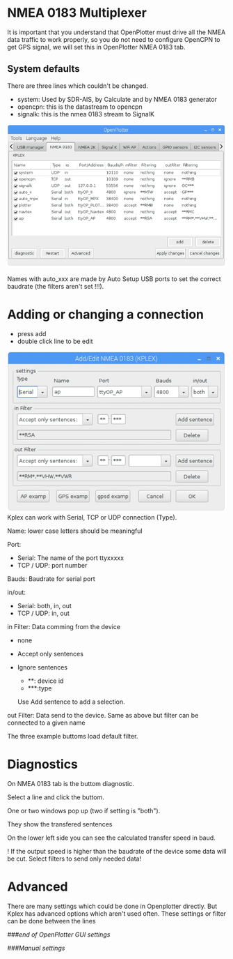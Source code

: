 # NMEA 0183 Multiplexer

It is important that you understand that OpenPlotter must drive all the NMEA data traffic to work properly, so you do not need to configure OpenCPN to get GPS signal, we will set this in OpenPlotter NMEA 0183 tab.

## System defaults

There are three lines which couldn't be changed.

* system: Used by SDR-AIS, by Calculate and by NMEA 0183 generator
* opencpn: this is the datastream to opencpn
* signalk: this is the nmea 0183 stream to SignalK


![](/assets/screenshot.66.jpg)

Names with auto\_xxx are made by Auto Setup USB ports to set the correct baudrate \(the filters aren't set !!!\).



# Adding or changing a connection

* press add
* double click line to be edit

![](/assets/screenshot.67.jpg)
Kplex can work with Serial, TCP or UDP connection \(Type\).

Name: lower case letters should be meaningful

Port: 

* Serial: The name of the port ttyxxxxx
* TCP \/ UDP: port number

Bauds: Baudrate for serial port

in\/out: 

* Serial: both, in, out
* TCP \/ UDP: in, out

in Filter: Data comming from the device

* none
* Accept only sentences
* Ignore sentences
  * \*\*: device id
  * \*\*\*:type

  Use Add sentence to add a selection.

out Filter: Data send to the device. Same as above but filter can be connected to a given name



The three example buttoms load default filter.



# Diagnostics

On NMEA 0183 tab is the buttom diagnostic.

Select a line and click the buttom.

One or two windows pop up \(two if setting is "both"\).

They show the transfered sentences

On the lower left side you can see the calculated transfer speed in baud.

! If the output speed is higher than the baudrate of the device some data will be cut. Select filters to send only needed data!



# Advanced

There are many settings which could be done in Openplotter directly. But Kplex has advanced options which aren't used often. These settings or filter can be done between the lines 

_\#\#\#end of OpenPlotter GUI settings_

_\#\#\#Manual settings_

